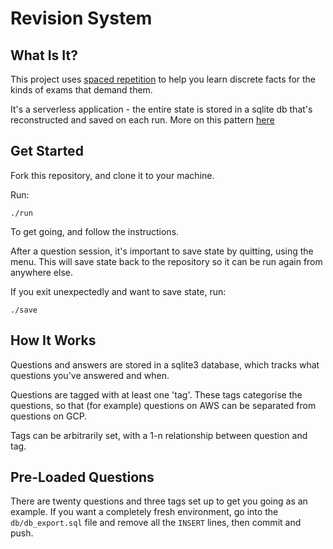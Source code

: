 # Revision System

## What Is It?

This project uses [spaced repetition](https://en.wikipedia.org/wiki/Spaced_repetition#:~:text=Spaced%20repetition%20is%20a%20method,fact%20is%20presented%20or%20said.) to help you learn discrete facts for the kinds of exams that demand them.

It's a serverless application - the entire state is stored in a sqlite db that's reconstructed and saved on each run. More on this pattern [here](https://zwischenzugs.com/2017/08/07/a-non-cloud-serverless-application-pattern-using-git-and-docker/)

## Get Started

Fork this repository, and clone it to your machine.

Run:

```
./run
```

To get going, and follow the instructions.

After a question session, it's important to save state by quitting, using the menu. This will save state back to the repository so it can be run again from anywhere else.

If you exit unexpectedly and want to save state, run:

```
./save
```

## How It Works

Questions and answers are stored in a sqlite3 database, which tracks what questions you've answered and when.

Questions are tagged with at least one 'tag'. These tags categorise the questions, so that (for example) questions on AWS can be separated from questions on GCP.

Tags can be arbitrarily set, with a 1-n relationship between question and tag.

## Pre-Loaded Questions

There are twenty questions and three tags set up to get you going as an example. If you want a completely fresh environment, go into the `db/db_export.sql` file and remove all the `INSERT` lines, then commit and push.

